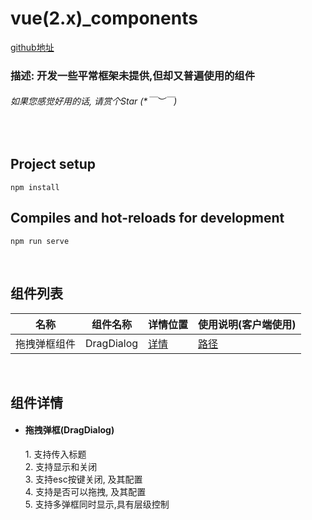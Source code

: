 # vue(2.x)_components 

[github地址](https://github.com/13201479182/vue_components)

### 描述: 开发一些平常框架未提供,但却又普遍使用的组件
###### 如果您感觉好用的话, 请赏个Star (*￣︶￣)

&nbsp;

## Project setup
```
npm install
```

## Compiles and hot-reloads for development
```
npm run serve
```
&nbsp;

## 组件列表
| 名称 | 组件名称 | 详情位置 | 使用说明(客户端使用) |
|-----------|----------|---------|---------|
|拖拽弹框组件|DragDialog|[详情](#drag-dialog)|[路径](./src/example/1_dragdialog.vue)|

&nbsp;

## 组件详情
- <h4 id="drag-dialog">拖拽弹框(DragDialog)</h4>
    1. 支持传入标题<br/>
    2. 支持显示和关闭<br/>
    3. 支持esc按键关闭, 及其配置<br/>
    4. 支持是否可以拖拽, 及其配置<br/>
    5. 支持多弹框同时显示,具有层级控制<br/>
    
